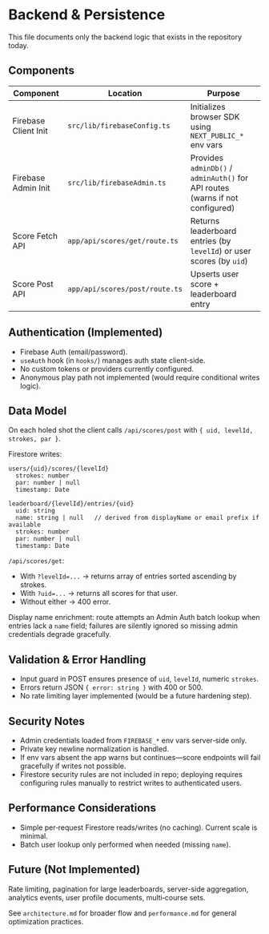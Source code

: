 # Backend & Persistence

This file documents only the backend logic that exists in the repository today.

## Components

| Component | Location | Purpose |
|-----------|----------|---------|
| Firebase Client Init | `src/lib/firebaseConfig.ts` | Initializes browser SDK using `NEXT_PUBLIC_*` env vars |
| Firebase Admin Init | `src/lib/firebaseAdmin.ts` | Provides `adminDb()` / `adminAuth()` for API routes (warns if not configured) |
| Score Fetch API | `app/api/scores/get/route.ts` | Returns leaderboard entries (by `levelId`) or user scores (by `uid`) |
| Score Post API | `app/api/scores/post/route.ts` | Upserts user score + leaderboard entry |

## Authentication (Implemented)

* Firebase Auth (email/password).
* `useAuth` hook (in `hooks/`) manages auth state client‑side.
* No custom tokens or providers currently configured.
* Anonymous play path not implemented (would require conditional writes logic).

## Data Model

On each holed shot the client calls `/api/scores/post` with `{ uid, levelId, strokes, par }`.

Firestore writes:

```text
users/{uid}/scores/{levelId}
  strokes: number
  par: number | null
  timestamp: Date

leaderboard/{levelId}/entries/{uid}
  uid: string
  name: string | null   // derived from displayName or email prefix if available
  strokes: number
  par: number | null
  timestamp: Date
```

`/api/scores/get`:

* With `?levelId=...` → returns array of entries sorted ascending by strokes.
* With `?uid=...` → returns all scores for that user.
* Without either → 400 error.

Display name enrichment: route attempts an Admin Auth batch lookup when entries lack a `name` field; failures are silently ignored so missing admin credentials degrade gracefully.

## Validation & Error Handling

* Input guard in POST ensures presence of `uid`, `levelId`, numeric `strokes`.
* Errors return JSON `{ error: string }` with 400 or 500.
* No rate limiting layer implemented (would be a future hardening step).

## Security Notes

* Admin credentials loaded from `FIREBASE_*` env vars server‑side only.
* Private key newline normalization is handled.
* If env vars absent the app warns but continues—score endpoints will fail gracefully if writes not possible.
* Firestore security rules are not included in repo; deploying requires configuring rules manually to restrict writes to authenticated users.

## Performance Considerations

* Simple per‑request Firestore reads/writes (no caching). Current scale is minimal.
* Batch user lookup only performed when needed (missing `name`).

## Future (Not Implemented)

Rate limiting, pagination for large leaderboards, server-side aggregation, analytics events, user profile documents, multi‑course sets.

See `architecture.md` for broader flow and `performance.md` for general optimization practices.
